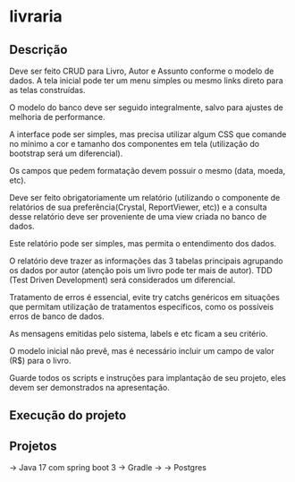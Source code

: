 # livraria

## Descrição
Deve ser feito CRUD para Livro, Autor e Assunto conforme o modelo de dados.
A tela inicial pode ter um menu simples ou mesmo links direto para as telas
construídas.

O modelo do banco deve ser seguido integralmente, salvo para ajustes de melhoria de
performance.

A interface pode ser simples, mas precisa utilizar algum CSS que comande no mínimo a cor e tamanho dos componentes em tela (utilização do bootstrap será um diferencial).

Os campos que pedem formatação devem possuir o mesmo (data, moeda, etc).

Deve ser feito obrigatoriamente um relatório (utilizando o componente de relatórios de sua preferência(Crystal, ReportViewer, etc)) e a consulta desse relatório deve ser
proveniente de uma view criada no banco de dados. 

Este relatório pode ser simples, mas permita o entendimento dos dados. 

O relatório deve trazer as informações das 3 tabelas principais agrupando os dados por autor (atenção pois um livro pode ter mais de autor).
TDD (Test Driven Development) será considerados um diferencial.

Tratamento de erros é essencial, evite try catchs genéricos em situações que permitam utilização de tratamentos específicos, como os possíveis erros de banco de dados.

As mensagens emitidas pelo sistema, labels e etc ficam a seu critério.

O modelo inicial não prevê, mas é necessário incluir um campo de valor (R$) para o
livro.

Guarde todos os scripts e instruções para implantação de seu projeto, eles devem ser demonstrados na apresentação.

## Execução do projeto

## Projetos 
-> Java 17 com spring boot 3
-> Gradle
-> 
-> Postgres
